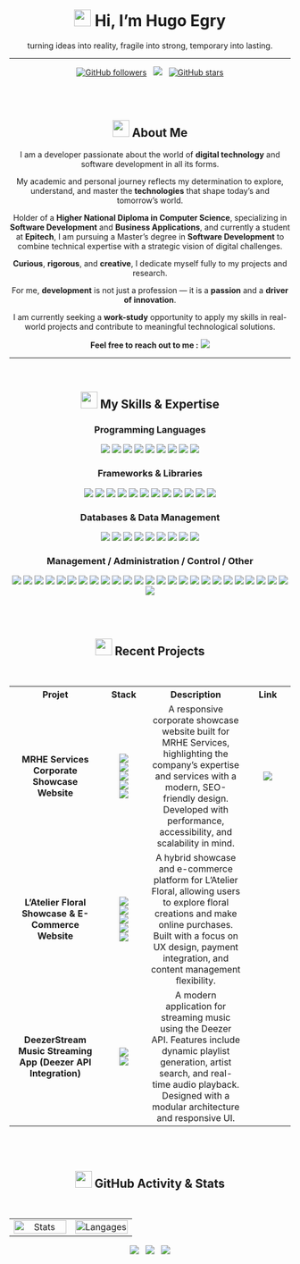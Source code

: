 <!--
[![Twitter Follow](https://img.shields.io/twitter/follow/NAMETWITTER__?style=social)](https://twitter.com/NAMETWITTER)
[![YouTube Channel Views](https://img.shields.io/youtube/channel/views/CHNAME?style=social)](https://www.youtube.com/channel/CHNAME)
-->
<!--<h2 align="center"><img src="https://user-images.githubusercontent.com/39955420/147578199-56632b69-b3e8-4d9f-97e2-f046a1c2cba0.gif"></h2>-->
<h1 align="center"><img src="https://user-images.githubusercontent.com/39955420/147578264-bae0526c-028a-49d2-8af8-d08bb4edbd2a.gif" height="30" width="30"> Hi, I’m Hugo Egry</h1>
<p align="center">turning ideas into reality, fragile into strong, temporary into lasting.</p>

---
<p align="center">
  <!-- GitHub followers -->
  <a href="https://github.com/hugoegry"><img src="https://img.shields.io/github/followers/hugoegry?style=social" alt="GitHub followers"></a>
  &nbsp;
  <!--mail-->
  <a href="mailto:hugo.egry@epitech.eu"><img src="https://img.shields.io/badge/Email-hugo.egry@epitech.eu-blue?style=social&logo=gmail"></a> <!--@ = maildotru-->
  &nbsp;
  <!-- Repo stars -->
  <a href="https://github.com/rishikagupta2468?tab=stars"><img src="https://img.shields.io/github/stars/hugoegry?style=social" alt="GitHub stars"></a>
</p>
<br><br>
<h2 align="center"><img src="https://images.emojiterra.com/google/noto-emoji/animated-emoji/1f680.gif" height="30" width="30"> About Me</h2>

<p align="center">
I am a developer passionate about the world of <strong>digital technology</strong> and software development in all its forms.
</p>

<p align="center">
My academic and personal journey reflects my determination to explore, understand, and master the <strong>technologies</strong> that shape today’s and tomorrow’s world.
</p>

<p align="center">
Holder of a <strong>Higher National Diploma in Computer Science</strong>, specializing in <strong>Software Development</strong> and <strong>Business Applications</strong>, and currently a student at <strong>Epitech</strong>, I am pursuing a Master’s degree in <strong>Software Development</strong> to combine technical expertise with a strategic vision of digital challenges.
</p>

<p align="center">
<strong>Curious</strong>, <strong>rigorous</strong>, and <strong>creative</strong>, I dedicate myself fully to my projects and research.
</p>

<p align="center">
For me, <strong>development</strong> is not just a profession — it is a <strong>passion</strong> and a <strong>driver of innovation</strong>.
</p>

<p align="center">
I am currently seeking a <strong>work-study</strong> opportunity to apply my skills in real-world projects and contribute to meaningful technological solutions.
</p>

<p align="center"><strong>Feel free to reach out to me :</strong>  <a href="mailto:hugo.egry@epitech.eu"><img src="https://img.shields.io/badge/Email-hugo.egry@epitech.eu-blue?style=social&logo=gmail"></a></p>

<!--||||||||||||||||||||||||||||||||||||||||||||||||||||||||||||||||||||||||||||||||||||||||||||||||||||||||||||||||||||||||||||||||||||||||||||||||||||||||||||||||||||||||||||||||||||||||||||||||||||||||||||||||||||||||-->

---

<br>
<div align="center">
<h2 align="center" style="border: none;"><img src="https://cdn-icons-gif.flaticon.com/17122/17122378.gif" height="30" width="30"> My Skills & Expertise</h2>

<h3>Programming Languages</h3>
<p>
  <img src="https://custom-icon-badges.demolab.com/badge/C%23-%270065.svg?logo=cshrp&logoColor=white"/>
  <img src="https://img.shields.io/badge/CSS%203-%231572B6.svg?&logo=css&logoColor=white"/>
  <img src="https://img.shields.io/badge/HTML%205-%23E34F26.svg?&logo=html5&logoColor=white"/>
  <img src="https://img.shields.io/badge/JAVA-%23ED8B00.svg?&logo=openjdk&logoColor=white"/>
  <img src="https://img.shields.io/badge/Java%20Script-%23323330.svg?&logo=javascript&logoColor=%23F7DF1E"/>
  <img src="https://img.shields.io/badge/Python-3776AB?&logo=python&logoColor=white"/>
  <img src="https://img.shields.io/badge/PHP-%23777BB4.svg?&logo=php&logoColor=white"/>
  <img src="https://img.shields.io/badge/LUA-2C2D72?&logo=lua&logoColor=white"/>
  <img src="https://img.shields.io/badge/Bash-4EAA25?logo=gnubash&logoColor=fff"/>
</p>

<h3>Frameworks & Libraries</h3>
<p>
  <img src="https://img.shields.io/badge/jquery-%230769AD.svg?&logo=jquery&logoColor=white"/>
  <img src="https://img.shields.io/badge/Type%20Script-3178C6?logo=typescript&logoColor=fff"/>
  <img src="https://img.shields.io/badge/React-20232A?&logo=react&logoColor=61DAFB"/>
  <img src="https://img.shields.io/badge/Django-092E20?&logo=django&logoColor=white"/>
  <img src="https://img.shields.io/badge/Flask-000000?&logo=flask&logoColor=white"/>
  <img src="https://img.shields.io/badge/AJAX-0058CC?&logo=Mattermost&logoColor=white"/>
  <img src="https://img.shields.io/badge/.NET-512BD4?logo=dotnet&logoColor=fff"/>
  <img src="https://img.shields.io/badge/Tailwind%20CSS-%2338B2AC.svg?logo=tailwind-css&logoColor=white"/>
  <img src="https://img.shields.io/badge/Bootstrap-7952B3?logo=bootstrap&logoColor=fff"/>
  <img src="https://img.shields.io/badge/JSON-000?logo=json&logoColor=fff"/>
  <img src="https://img.shields.io/badge/XML-767C52?logo=xml&logoColor=fff"/>
  <img src="https://img.shields.io/badge/YAML-CB171E?logo=yaml&logoColor=fff"/>
</p>

<h3>Databases & Data Management</h3>
<p>
  <img src="https://img.shields.io/badge/MySQL-4479A1?logo=mysql&logoColor=fff"/>
  <img src="https://img.shields.io/badge/Postgres-%23316192.svg?logo=postgresql&logoColor=white"/>
  <img src="https://img.shields.io/badge/SQLite-%2307405e.svg?logo=sqlite&logoColor=white"/>
  <img src="https://img.shields.io/badge/MongoDB-%234ea94b.svg?logo=mongodb&logoColor=white"/>
  <img src="https://img.shields.io/badge/MariaDB-003545?logo=mariadb&logoColor=white"/>
  <img src="https://custom-icon-badges.demolab.com/badge/Microsoft%20SQL%20Server-CC2927?logo=mssqlserver-white&logoColor=white"/>
  <img src="https://custom-icon-badges.demolab.com/badge/Oracle-F80000?logo=oracle&logoColor=fff"/>
  <img src="https://img.shields.io/badge/Cassandra-%231287B1.svg?logo=apache-cassandra&logoColor=white"/>
  <img src="https://img.shields.io/badge/Elastic%20Search-005571?&logo=elastic&logoColor=white"/>
</p>


<h3>Management / Administration / Control / Other</h3>
<p>
  <img src="https://custom-icon-badges.demolab.com/badge/Windows-0078D6?logo=windows11&logoColor=white"/>
  <img src="https://img.shields.io/badge/Linux-FCC624?logo=linux&logoColor=black"/>
  <img src="https://img.shields.io/badge/Debian-A81D33?logo=debian&logoColor=fff"/>
  <img src="https://img.shields.io/badge/Ubuntu-E95420?logo=ubuntu&logoColor=white"/>
  <img src="https://img.shields.io/badge/Kali%20Linux-557C94?logo=kalilinux&logoColor=fff"/>
  <img src="https://img.shields.io/badge/Apache-A80002?&logo=apache&logoColor=white"/>
  <img src="https://img.shields.io/badge/node.js-6DA55F?&logo=node.js&logoColor=white"/>
  <img src="https://img.shields.io/badge/Docker-2496ED?&logo=docker&logoColor=white"/>
  <img src="https://img.shields.io/badge/Portainer-13B8F1?&logo=portainer&logoColor=white"/>
  <img src="https://img.shields.io/badge/Git-F05032?logo=git&logoColor=fff"/>
  <img src="https://img.shields.io/badge/GitHub-181717?&logo=github&logoColor=white"/>
  <img src="https://img.shields.io/badge/GitLab%20CI-FC6D26?logo=gitlab&logoColor=fff"/>
  <img src="https://img.shields.io/badge/Jenkins-D24939?&logo=jenkins&logoColor=white"/>
  <img src="https://img.shields.io/badge/Postman-FF6C37?logo=postman&logoColor=white"/>
  <img src="https://img.shields.io/badge/Cloudflare-F38020?logo=Cloudflare&logoColor=white"/>
  <img src="https://img.shields.io/badge/CISCO-1BA0D7?&logo=cisco&logoColor=white"/>
  <img src="https://img.shields.io/badge/Wireshark-1679A7?&logo=Wireshark&logoColor=white"/>
  <img src="https://custom-icon-badges.demolab.com/badge/Visual%20Studio-5C2D91.svg?&logo=visualstudio&logoColor=white"/>
  <img src="https://custom-icon-badges.demolab.com/badge/Visual%20Studio%20Code-0078d7.svg?logo=vsc&logoColor=white"/>
  <img src="https://img.shields.io/badge/Sublime%20Text-%23575757.svg?logo=sublime-text&logoColor=important"/>
  <img src="https://img.shields.io/badge/Python%20IDLE-3776AB?logo=python&logoColor=fff"/>
  <img src="https://img.shields.io/badge/Notepad++-90E59A.svg?&logo=notepad%2b%2b&logoColor=black"/>
  <img src="https://img.shields.io/badge/NetBeans%20IDE-1B6AC6.svg?logo=apache-netbeans-ide&logoColor=white"/>
  <img src="https://img.shields.io/badge/Trello-0052CC?logo=trello&logoColor=fff"/>
  <img src="https://img.shields.io/badge/Zoom-2D8CFF?logo=zoom&logoColor=white"/>
  <img src="https://img.shields.io/badge/Jira-0052CC?logo=jira&logoColor=white"/>
</p>
</div>

<!--||||||||||||||||||||||||||||||||||||||||||||||||||||||||||||||||||||||||||||||||||||||||||||||||||||||||||||||||||||||||||||||||||||||||||||||||||||||||||||||||||||||||||||||||||||||||||||||||||||||||||||||||||||||||-->

<br><br>
<h2 align="center"><img src="https://cdn-icons-gif.flaticon.com/17122/17122649.gif" height="30" width="30"> Recent Projects</h2>
<br>

<table>
  <tr>
    <th>Projet</th>
    <th>Stack</th>
    <th>Description</th>
    <th>Link</th>
  </tr>

  <tr>
    <td align="center" width="300"><b>MRHE Services<br>Corporate Showcase Website</b>
    </td>
    <td align="center" width="150">
      <a href="#"><img src="https://img.shields.io/badge/PHP-%23777BB4.svg?&logo=php&logoColor=white"/></a><br>
      <a href="#"><img src="https://img.shields.io/badge/MySQL-4479A1?logo=mysql&logoColor=fff"/></a><br>
      <a href="#"><img src="https://img.shields.io/badge/Java%20Script-%23323330.svg?&logo=javascript&logoColor=%23F7DF1E"/></a><br>
      <a href="#"><img src="https://img.shields.io/badge/HTML%205-%23E34F26.svg?&logo=html5&logoColor=white"/></a><br>
      <a href="#"><img src="https://img.shields.io/badge/CSS%203-%231572B6.svg?&logo=css&logoColor=white"/></a>
    </td>
    <td align="center" width="400">
      A responsive corporate showcase website built for MRHE Services, highlighting the company’s expertise and services with a modern, SEO-friendly design. Developed with performance, accessibility, and scalability in mind.
    </td>
    <td align="center" width="200">
      <a href="https://mrheservice.fr/"><img src="https://img.shields.io/badge/www.mrheservice.fr-0052CC?logo=workplace&logoColor=white"/></a>
    </td>
  </tr>

  <tr>
    <td align="center" width="300"><b>L’Atelier Floral<br>Showcase & E-Commerce Website</b></td>
    <td align="center">
      <a href="#"><img src="https://img.shields.io/badge/PHP-%23777BB4.svg?&logo=php&logoColor=white"/></a><br>
      <a href="#"><img src="https://img.shields.io/badge/MySQL-4479A1?logo=mysql&logoColor=fff"/></a><br>
      <a href="#"><img src="https://img.shields.io/badge/Java%20Script-%23323330.svg?&logo=javascript&logoColor=%23F7DF1E"/></a><br>
      <a href="#"><img src="https://img.shields.io/badge/HTML%205-%23E34F26.svg?&logo=html5&logoColor=white"/></a><br>
      <a href="#"><img src="https://img.shields.io/badge/CSS%203-%231572B6.svg?&logo=css&logoColor=white"/></a>
    </td>
    <td align="center" width="400">
      A hybrid showcase and e-commerce platform for L’Atelier Floral, allowing users to explore floral creations and make online purchases. Built with a focus on UX design, payment integration, and content management flexibility.
    </td>
  </tr>

  <tr>
    <td align="center" width="300"><b>DeezerStream<br>Music Streaming App (Deezer API Integration)</b></td>
    <td align="center">
      <a href="#"><img src="https://img.shields.io/badge/Deezer-000?&logo=undertale&logoColor=9D36F7"/></a><br>
      <a href="#"><img src="https://custom-icon-badges.demolab.com/badge/C%23-%270065.svg?logo=cshrp&logoColor=white"/></a>
    </td>
    <td align="center" width="400">
      A modern application for streaming music using the Deezer API. Features include dynamic playlist generation, artist search, and real-time audio playback. Designed with a modular architecture and responsive UI.
    </td>
  </tr>
</table>

<!--||||||||||||||||||||||||||||||||||||||||||||||||||||||||||||||||||||||||||||||||||||||||||||||||||||||||||||||||||||||||||||||||||||||||||||||||||||||||||||||||||||||||||||||||||||||||||||||||||||||||||||||||||||||||-->

<br><br>
<h2 align="center"><img src="https://media4.giphy.com/media/v1.Y2lkPTZjMDliOTUyMndjc2pyNDN3dGw1ZTdjY3psOHB2MHZxZ2lma2UwdGpyeHo5dXhhdSZlcD12MV9naWZzX3NlYXJjaCZjdD1n/TJP7EH5i1fB2rKeWbf/200w.gif" height="30" width="30"> GitHub Activity & Stats</h2>
<br>

<table align="center" width="100%">
  <tr>
    <td align="center" width="50%">
      <img src="https://github-readme-stats-seven-orcin-82.vercel.app/api?username=hugoegry&layout=compact&show_icons=true&count_private=true&theme=radical&border_radius=25" alt="Stats" width="100%">
    </td>
    <td align="center" width="50%">
      <img src="https://github-readme-stats-seven-orcin-82.vercel.app/api/top-langs/?username=hugoegry&layout=compact&show_icons=true&count_private=true&theme=radical&border_radius=25" alt="Langages" width="100%">
    </td>
  </tr>
</table>

<!--
## 🐍 Mon activité GitHub

![Snake animation](https://github.com/SKH1995/SKH1995/blob/output/github-contribution-grid-snake.svg)
---
-->

<p align="center">
  <!-- linkedin -->
  <a href="https://www.linkedin.com/in/hugo-egry-666182371/"><img src="https://img.shields.io/badge/Linkedin-hugo%20egry-blue0A66C2?style=social&logo=logmein&logoColor=black"></a>
  &nbsp;
  <!-- git hub -->
  <a href="https://github.com/hugoegry"><img src="https://img.shields.io/badge/Git%20Hub-hugoegry-blue?style=social&logo=refinedgithub"></a>
  &nbsp;
  <!-- mail -->
  <a href="mailto:hugo.egry@epitech.eu"><img src="https://img.shields.io/badge/Email-hugo.egry@epitech.eu-blue?style=social&logo=maildotru&logoColor=black"></a>
</p>
